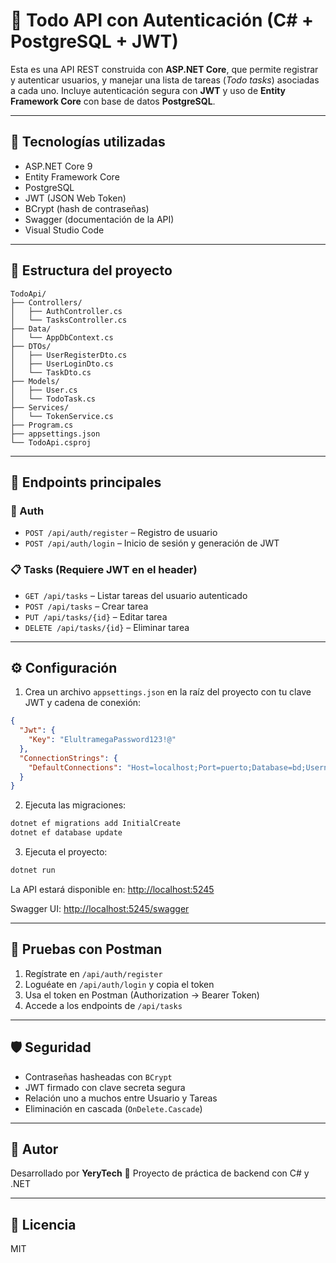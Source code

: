 # 📝 Todo API con Autenticación (C# + PostgreSQL + JWT)

Esta es una API REST construida con **ASP.NET Core**, que permite registrar y autenticar usuarios, y manejar una lista de tareas (_Todo tasks_) asociadas a cada uno. Incluye autenticación segura con **JWT** y uso de **Entity Framework Core** con base de datos **PostgreSQL**.

---

## 🔧 Tecnologías utilizadas

- ASP.NET Core 9
- Entity Framework Core
- PostgreSQL
- JWT (JSON Web Token)
- BCrypt (hash de contraseñas)
- Swagger (documentación de la API)
- Visual Studio Code

---

## 📂 Estructura del proyecto

```
TodoApi/
├── Controllers/
│   ├── AuthController.cs
│   └── TasksController.cs
├── Data/
│   └── AppDbContext.cs
├── DTOs/
│   ├── UserRegisterDto.cs
│   ├── UserLoginDto.cs
│   └── TaskDto.cs
├── Models/
│   ├── User.cs
│   └── TodoTask.cs
├── Services/
│   └── TokenService.cs
├── Program.cs
├── appsettings.json
└── TodoApi.csproj
```

---

## 🧪 Endpoints principales

### 🔐 Auth

- `POST /api/auth/register` – Registro de usuario
- `POST /api/auth/login` – Inicio de sesión y generación de JWT

### 📋 Tasks (Requiere JWT en el header)

- `GET /api/tasks` – Listar tareas del usuario autenticado
- `POST /api/tasks` – Crear tarea
- `PUT /api/tasks/{id}` – Editar tarea
- `DELETE /api/tasks/{id}` – Eliminar tarea

---

## ⚙️ Configuración

1. Crea un archivo `appsettings.json` en la raíz del proyecto con tu clave JWT y cadena de conexión:

```json
{
  "Jwt": {
    "Key": "ElultramegaPassword123!@"
  },
  "ConnectionStrings": {
    "DefaultConnections": "Host=localhost;Port=puerto;Database=bd;Username=usuario;Password=contrasena"
  }
}
```

2. Ejecuta las migraciones:

```bash
dotnet ef migrations add InitialCreate
dotnet ef database update
```

3. Ejecuta el proyecto:

```bash
dotnet run
```

La API estará disponible en: [http://localhost:5245](http://localhost:5245)

Swagger UI: [http://localhost:5245/swagger](http://localhost:5245/swagger)

---

## 🦪 Pruebas con Postman

1. Regístrate en `/api/auth/register`
2. Loguéate en `/api/auth/login` y copia el token
3. Usa el token en Postman (Authorization → Bearer Token)
4. Accede a los endpoints de `/api/tasks`

---

## 🛡️ Seguridad

- Contraseñas hasheadas con `BCrypt`
- JWT firmado con clave secreta segura
- Relación uno a muchos entre Usuario y Tareas
- Eliminación en cascada (`OnDelete.Cascade`)

---

## 📌 Autor

Desarrollado por **YeryTech**
🚀 Proyecto de práctica de backend con C# y .NET

---

## 📄 Licencia

MIT
